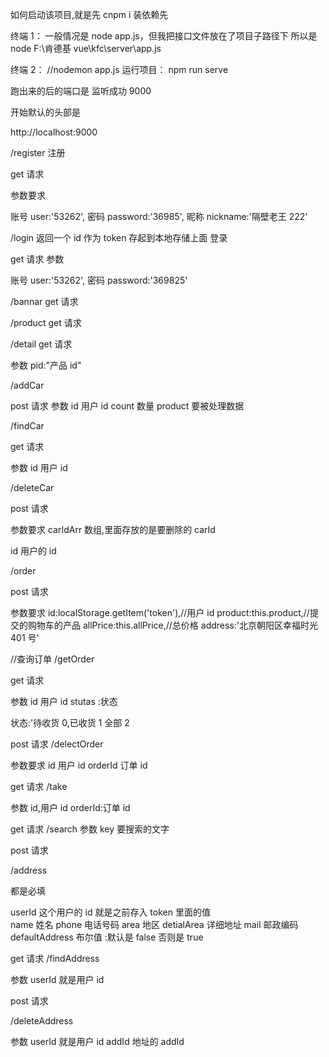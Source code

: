 如何启动该项目,就是先 cnpm i 装依赖先

终端 1：
一般情况是 node app.js，但我把接口文件放在了项目子路径下
所以是 node F:\肯德基 vue\kfc\server\app.js

终端 2：
//nodemon app.js
运行项目： npm run serve

跑出来的后的端口是 监听成功 9000

开始默认的头部是

<!-- 公共部分 -->

http://localhost:9000

/register
注册

get 请求

参数要求

账号 user:'53262',
密码 password:'36985',
昵称 nickname:'隔壁老王 222'

<!-- ************* -->

/login 返回一个 id 作为 token 存起到本地存储上面
登录

get 请求
参数

<!-- 例如 -->

账号 user:'53262',
密码 password:'369825'

<!-- ************* -->

 <!-- 轮播图数据 -->

/bannar
get 请求

<!-- 获取推荐产品 -->

/product
get 请求

<!-- 获取详产品情 -->

/detail
get 请求

参数
pid:"产品 id"

<!-- //添加到购物车 -->

/addCar

post 请求
参数
id 用户 id
count 数量
product 要被处理数据

<!-- 查询购物车的 -->

/findCar

get 请求

参数
id 用户 id

<!-- 删除购物车数据 -->

/deleteCar

post 请求

参数要求
carIdArr 数组,里面存放的是要删除的 carId

id 用户的 id

<!-- 提交订单的  -->

/order

post 请求

参数要求
id:localStorage.getItem('token'),//用户 id
product:this.product,//提交的购物车的产品
allPrice:this.allPrice,//总价格
address:'北京朝阳区幸福时光 401 号'

//查询订单
/getOrder

get 请求

参数
id 用户 id
stutas :状态

状态:'待收货 0,已收货 1 全部 2

<!-- 删除订单 -->

post 请求
/delectOrder

参数要求
id 用户 id
orderId 订单 id

<!-- 订单切换状态 -->

get 请求
/take

参数
id,用户 id
orderId:订单 id

<!-- 搜索 -->

get 请求
/search
参数
key 要搜索的文字

<!-- 添加地址 -->

post 请求

/address

都是必填

userId 这个用户的 id 就是之前存入 token 里面的值  
name 姓名
phone 电话号码
area 地区
detialArea 详细地址
mail 邮政编码
defaultAddress 布尔值 :默认是 false 否则是 true

<!-- 查询地址 -->

get 请求
/findAddress

参数
userId 就是用户 id

<!-- 删除地址  -->

post 请求

/deleteAddress

参数
userId 就是用户 id
addId 地址的 addId
